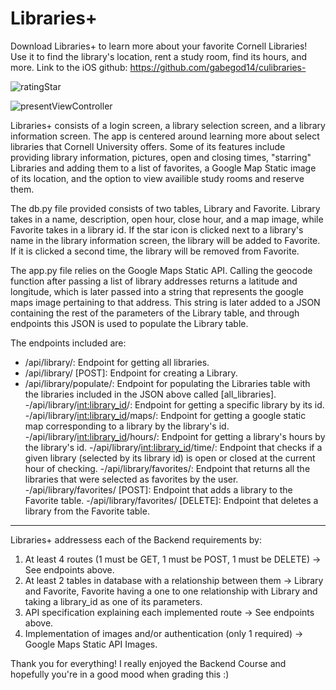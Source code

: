 # Libraries+

Download Libraries+ to learn more about your favorite Cornell Libraries! Use it to find the library's location, rent a study room, find its hours, and more.
Link to the iOS github: https://github.com/gabegod14/culibraries-

![ratingStar](https://user-images.githubusercontent.com/97565265/205421335-ff036602-a3ff-4511-bcb1-9be76de28cd6.jpeg)

![presentViewController](https://user-images.githubusercontent.com/97565265/205421333-d40a4d26-5856-4947-8471-bf9beb8242e6.jpeg)

Libraries+ consists of a login screen, a library selection screen, and a library information screen. The app is centered around
learning more about select libraries that Cornell University offers. Some of its features include providing library information, 
pictures, open and closing times, "starring" Libraries and adding them to a list of favorites, a Google Map Static image of its location, 
and the option to view availible study rooms and reserve them. 

The db.py file provided consists of two tables, Library and Favorite. Library
takes in a name, description, open hour, close hour, and a map image, while Favorite takes in a library id. If the star icon is clicked next
to a library's name in the library information screen, the library will be added to Favorite. If it is clicked a second time, the library
will be removed from Favorite.

The app.py file relies on the Google Maps Static API. Calling the geocode function after passing a list of library addresses returns a latitude
and longitude, which is later passed into a string that represents the google maps image pertaining to that address. This string is later added to a
JSON containing the rest of the parameters of the Library table, and through endpoints this JSON is used to populate the Library table.

The endpoints included are:
- /api/library/: Endpoint for getting all libraries.
- /api/library/ [POST]: Endpoint for creating a Library.
- /api/library/populate/: Endpoint for populating the Libraries table with the libraries included in the JSON above called [all_libraries].
-/api/library/<int:library_id>/: Endpoint for getting a specific library by its id.
-/api/library/<int:library_id>/maps/: Endpoint for getting a google static map corresponding to a library by the library's id.
-/api/library/<int:library_id>/hours/: Endpoint for getting a library's hours by the library's id.
-/api/library/<int:library_id>/time/: Endpoint that checks if a given library (selected by its library id) is open or closed at the current hour of checking.
-/api/library/favorites/: Endpoint that returns all the libraries that were selected as favorites by the user.
-/api/library/favorites/ [POST]: Endpoint that adds a library to the Favorite table.
-/api/library/favorites/ [DELETE]: Endpoint that deletes a library from the Favorite table.

-----------------------------------
Libraries+ addressess each of the Backend requirements by:
1. At least 4 routes (1 must be GET, 1 must be POST, 1 must be DELETE) -> See endpoints above.
2. At least 2 tables in database with a relationship between them -> Library and Favorite, Favorite having a one to one relationship with Library
and taking a library_id as one of its parameters.
3. API specification explaining each implemented route -> See endpoints above.
4. Implementation of images and/or authentication (only 1 required) -> Google Maps Static API Images.

Thank you for everything! I really enjoyed the Backend Course and hopefully you're in a good mood when grading this :)
